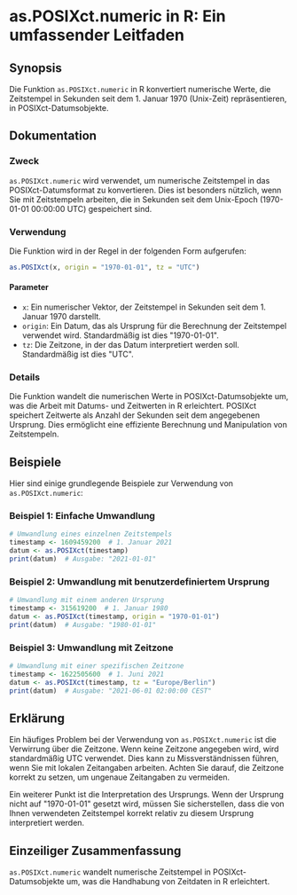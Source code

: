 <!--
Meta Description: # as.POSIXct.numeric in R: Ein umfassender Leitfaden ## Synopsis Die Funktion `as.POSIXct.numeric` in R konvertiert numerische Werte, die Zeitstempel ...
Meta Keywords: posixct, die, der, datum, 1970
-->

# as.POSIXct.numeric in R: Ein umfassender Leitfaden

## Synopsis
Die Funktion `as.POSIXct.numeric` in R konvertiert numerische Werte, die Zeitstempel in Sekunden seit dem 1. Januar 1970 (Unix-Zeit) repräsentieren, in POSIXct-Datumsobjekte.

## Dokumentation
### Zweck
`as.POSIXct.numeric` wird verwendet, um numerische Zeitstempel in das POSIXct-Datumsformat zu konvertieren. Dies ist besonders nützlich, wenn Sie mit Zeitstempeln arbeiten, die in Sekunden seit dem Unix-Epoch (1970-01-01 00:00:00 UTC) gespeichert sind.

### Verwendung
Die Funktion wird in der Regel in der folgenden Form aufgerufen:

```R
as.POSIXct(x, origin = "1970-01-01", tz = "UTC")
```

#### Parameter
- `x`: Ein numerischer Vektor, der Zeitstempel in Sekunden seit dem 1. Januar 1970 darstellt.
- `origin`: Ein Datum, das als Ursprung für die Berechnung der Zeitstempel verwendet wird. Standardmäßig ist dies "1970-01-01".
- `tz`: Die Zeitzone, in der das Datum interpretiert werden soll. Standardmäßig ist dies "UTC".

### Details
Die Funktion wandelt die numerischen Werte in POSIXct-Datumsobjekte um, was die Arbeit mit Datums- und Zeitwerten in R erleichtert. POSIXct speichert Zeitwerte als Anzahl der Sekunden seit dem angegebenen Ursprung. Dies ermöglicht eine effiziente Berechnung und Manipulation von Zeitstempeln.

## Beispiele
Hier sind einige grundlegende Beispiele zur Verwendung von `as.POSIXct.numeric`:

### Beispiel 1: Einfache Umwandlung
```R
# Umwandlung eines einzelnen Zeitstempels
timestamp <- 1609459200  # 1. Januar 2021
datum <- as.POSIXct(timestamp)
print(datum)  # Ausgabe: "2021-01-01"
```

### Beispiel 2: Umwandlung mit benutzerdefiniertem Ursprung
```R
# Umwandlung mit einem anderen Ursprung
timestamp <- 315619200  # 1. Januar 1980
datum <- as.POSIXct(timestamp, origin = "1970-01-01")
print(datum)  # Ausgabe: "1980-01-01"
```

### Beispiel 3: Umwandlung mit Zeitzone
```R
# Umwandlung mit einer spezifischen Zeitzone
timestamp <- 1622505600  # 1. Juni 2021
datum <- as.POSIXct(timestamp, tz = "Europe/Berlin")
print(datum)  # Ausgabe: "2021-06-01 02:00:00 CEST"
```

## Erklärung
Ein häufiges Problem bei der Verwendung von `as.POSIXct.numeric` ist die Verwirrung über die Zeitzone. Wenn keine Zeitzone angegeben wird, wird standardmäßig UTC verwendet. Dies kann zu Missverständnissen führen, wenn Sie mit lokalen Zeitangaben arbeiten. Achten Sie darauf, die Zeitzone korrekt zu setzen, um ungenaue Zeitangaben zu vermeiden.

Ein weiterer Punkt ist die Interpretation des Ursprungs. Wenn der Ursprung nicht auf "1970-01-01" gesetzt wird, müssen Sie sicherstellen, dass die von Ihnen verwendeten Zeitstempel korrekt relativ zu diesem Ursprung interpretiert werden.

## Einzeiliger Zusammenfassung
`as.POSIXct.numeric` wandelt numerische Zeitstempel in POSIXct-Datumsobjekte um, was die Handhabung von Zeitdaten in R erleichtert.
